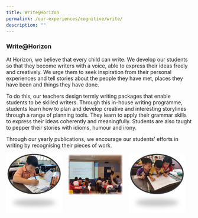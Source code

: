 ```yaml
---
title: Write@Horizon
permalink: /our-experiences/cognitive/write/
description: ""
---
```


### **Write@Horizon**
At Horizon, we believe that every child can write. We develop our students so that they become writers with a voice, able to express their ideas freely and creatively. We urge them to seek inspiration from their personal experiences and tell stories about the people they have met, places they have been and things they have done.   

To do this, our teachers design termly writing packages that enable students to be skilled writers. Through this in-house writing programme, students learn how to plan and develop creative and interesting storylines through a range of planning tools. They learn to apply their grammar skills to express their ideas coherently and meaningfully. Students are also taught to pepper their stories with idioms, humour and irony.   

Through our yearly publications, we encourage our students’ efforts in writing by recognising their pieces of work.

<img src="/images/write1.jpg" style="width:30%;margin-right:15px;" align = "left">
<img src="/images/write2.jpg" style="width:30%;margin-right:15px;" align = "left">
<img src="/images/write3.jpg" style="width:30%;margin-right:15px;" align = "left">

<br clear="left">
